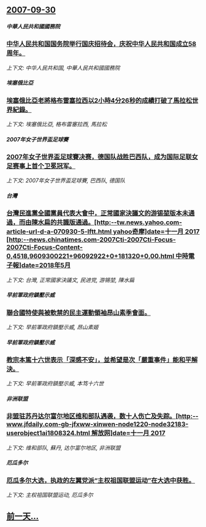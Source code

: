 ## [2007-09-30](/news/2007/09/30/index.md)

##### 中華人民共和國國務院
### [中华人民共和国国务院举行国庆招待会，庆祝中华人民共和国成立58周年。](/news/2007/09/30/中华人民共和国国务院举行国庆招待会-庆祝中华人民共和国成立58周年.md)
_上下文: 中华人民共和国, 中華人民共和國國務院_

##### 埃塞俄比亞
### [埃塞俄比亞老將格布雷塞拉西以2小時4分26秒的成績打破了馬拉松世界紀錄。](/news/2007/09/30/埃塞俄比亞老將格布雷塞拉西以2小時4分26秒的成績打破了馬拉松世界紀錄.md)
_上下文: 埃塞俄比亞, 格布雷塞拉西, 馬拉松_

##### 2007年女子世界盃足球賽
### [2007年女子世界盃足球賽决赛，德国队战胜巴西队，成为国际足联女足赛事上首个卫冕冠军。](/news/2007/09/30/2007年女子世界盃足球賽决赛-德国队战胜巴西队-成为国际足联女足赛事上首个卫冕冠军.md)
_上下文: 2007年女子世界盃足球賽, 巴西队, 德国队_

##### 台灣
### [台灣民進黨全國黨員代表大會中，正常國家決議文的游锡堃版本未通過，而由陳水扁的共識版通過。[http:--tw.news.yahoo.com-article-url-d-a-070930-5-lftt.html yahoo奇摩]date=十一月 2017 [http:--news.chinatimes.com-2007Cti-2007Cti-Focus-2007Cti-Focus-Content-0,4518,9609300221+96092922+0+181320+0,00.html 中時電子報]date=2018年5月 ](/news/2007/09/30/台灣民進黨全國黨員代表大會中-正常國家決議文的游锡堃版本未通過-而由陳水扁的共識版通過-http-twnews.md)
_上下文: 台灣, 正常國家決議文, 民进党, 游锡堃, 陳水扁_

##### 早前軍政府鎮壓示威
### [聯合國特使與被軟禁的民主運動領袖昂山素季會面。](/news/2007/09/30/聯合國特使與被軟禁的民主運動領袖昂山素季會面.md)
_上下文: 早前軍政府鎮壓示威, 昂山素姬_

##### 早前軍政府鎮壓示威
### [教宗本篤十六世表示「深感不安」，並希望是次「嚴重事件」能和平解決。](/news/2007/09/30/教宗本篤十六世表示-深感不安-並希望是次-嚴重事件-能和平解決.md)
_上下文: 早前軍政府鎮壓示威, 本笃十六世_

##### 非洲联盟
### [非盟驻苏丹达尔富尔地区维和部队遇袭，数十人伤亡及失踪。[http:--www.jfdaily.com-gb-jfxww-xinwen-node1220-node32183-userobject1ai1808324.html 解放网]date=十一月 2017 ](/news/2007/09/30/非盟驻苏丹达尔富尔地区维和部队遇袭-数十人伤亡及失踪-http-wwwjfdailycom-gb-jfxww.md)
_上下文: 维和部队, 蘇丹, 达尔富尔地区, 非洲联盟_

##### 厄瓜多尔
### [厄瓜多尔大选，执政的左翼党派“主权祖国联盟运动”在大选中获胜。](/news/2007/09/30/厄瓜多尔大选-执政的左翼党派-主权祖国联盟运动-在大选中获胜.md)
_上下文: 主权祖国联盟运动, 厄瓜多尔_

## [前一天...](/news/2007/09/29/index.md)

